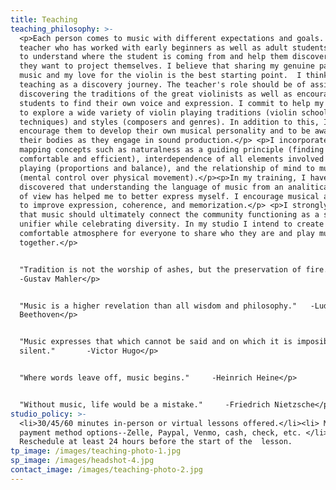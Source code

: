 ```yaml
---
title: Teaching
teaching_philosophy: >-
  <p>Each person comes to music with different expectations and goals. As a
  teacher who has worked with early beginners as well as adult students, I try
  to understand where the student is coming from and help them discover where
  they want to project themselves. I believe that sharing my genuine passion for
  music and my love for the violin is the best starting point.  I think of
  teaching as a discovery journey. The teacher's role should be of assistance in
  discovering the traditions of the great violinists as well as encouraging
  students to find their own voice and expression. I commit to help my students
  to explore a wide variety of violin playing traditions (violin schools and
  techniques) and styles (composers and genres). In addition to this, I
  encourage them to develop their own musical personality and to be aware of
  their bodies as they engage in sound production.</p> <p>I incorporate body
  mapping concepts such as naturalness as a guiding principle (finding what is
  comfortable and efficient), interdependence of all elements involved in violin
  playing (proportions and balance), and the relationship of mind to muscles
  (mental control over physical movement).</p><p>In my training, I have
  discovered that understanding the language of music from an analitical point
  of view has helped me to better express myself. I encourage musical analysis
  to improve expression, coherence, and memorization.</p> <p>I strongly believe
  that music should ultimately connect the community functioning as a social
  unifier while celebrating diversity. In my studio I intend to create a
  comfortable atmosphere for everyone to share who they are and play music
  together.</p>


  "Tradition is not the worship of ashes, but the preservation of fire."  
  -Gustav Mahler</p>


  "Music is a higher revelation than all wisdom and philosophy."   -Ludwig van
  Beethoven</p>


  "Music expresses that which cannot be said and on which it is imposible to be
  silent."       -Victor Hugo</p>


  "Where words leave off, music begins."     -Heinrich Heine</p>


  "Without music, life would be a mistake."     -Friedrich Nietzsche</p>
studio_policy: >-
  <li>30/45/60 minutes in-person or virtual lessons offered.</li><li> Multiple
  payment method options--Zelle, Paypal, Venmo, cash, check, etc. </li> <li>
  Reschedule at least 24 hours before the start of the  lesson.
tp_image: /images/teaching-photo-1.jpg
sp_image: /images/headshot-4.jpg
contact_image: /images/teaching-photo-2.jpg
---
```



